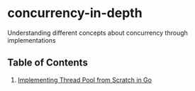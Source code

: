 # concurrency-in-depth
Understanding different concepts about concurrency through implementations

## Table of Contents 
1. [Implementing Thread Pool from Scratch in Go](./thread-pool/)
